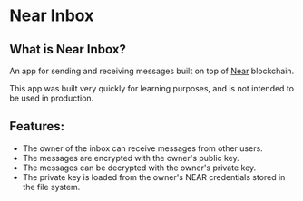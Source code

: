 # Near Inbox

## What is Near Inbox?

An app for sending and receiving messages built on top of [Near](https://near.org) blockchain.

This app was built very quickly for learning purposes, and is not intended to be used in production.

## Features:

- The owner of the inbox can receive messages from other users.
- The messages are encrypted with the owner's public key.
- The messages can be decrypted with the owner's private key.
- The private key is loaded from the owner's NEAR credentials stored in the file system.
